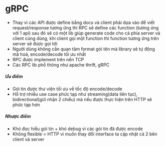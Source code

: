 # gRPC 

- Thay vì các API được define bằng docs và client phải dựa vào để viết request/response tương ứng thì RPC sẽ define các function (tương ứng với 1 api) sau đó sẽ có một lib giúp generate code cho cả phía server và client cùng dùng, khi client gọi một function thì function tương ứng trên server sẽ được gọi tới
- Người dùng không cần quan tâm format gói tên mà library sẽ tự động mã hoá, encode/decode tối ưu nhất 
- RPC được implement trên nền TCP 
- Các RPC lib phổ thông như apache thrift, gRPC
##### Ưu điểm 
- Gói tin được thư viện tối ưu về tốc độ encode/decode 
- Hỗ trợ nhiều use case phức tạp như streaming(data liên tục), bidirectional(gửi nhận 2 chiều) mà nếu được thực hiện trên HTTP sẽ phức tạp hơn 
##### Nhược điểm 
- Khó đọc hiểu gói tin + khó debug vì các gói tin đã được encode 
- Không flexible = HTTP vì muốn thay đổi interface ta cập nhật cả 2 bên client và server

